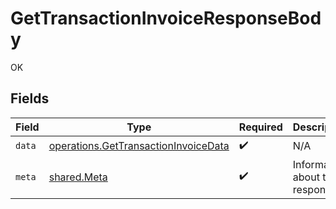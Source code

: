 # GetTransactionInvoiceResponseBody

OK


## Fields

| Field                                                                                        | Type                                                                                         | Required                                                                                     | Description                                                                                  |
| -------------------------------------------------------------------------------------------- | -------------------------------------------------------------------------------------------- | -------------------------------------------------------------------------------------------- | -------------------------------------------------------------------------------------------- |
| `data`                                                                                       | [operations.GetTransactionInvoiceData](../../models/operations/gettransactioninvoicedata.md) | :heavy_check_mark:                                                                           | N/A                                                                                          |
| `meta`                                                                                       | [shared.Meta](../../models/shared/meta.md)                                                   | :heavy_check_mark:                                                                           | Information about this response.                                                             |